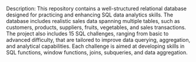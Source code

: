 Description:
This repository contains a well-structured relational database designed for practicing and enhancing SQL data analytics skills. The database includes realistic sales data spanning multiple tables, such as customers, products, suppliers, fruits, vegetables, and sales transactions.
The project also includes 15 SQL challenges, ranging from basic to advanced difficulty, that are tailored to improve data querying, aggregation, and analytical capabilities. Each challenge is aimed at developing skills in SQL functions, window functions, joins, subqueries, and data aggregation.
